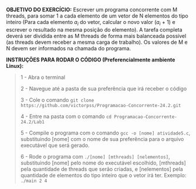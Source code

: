 **OBJETIVO DO EXERCÍCIO:** Escrever um programa concorrente com M threads, para somar 1 a cada elemento de um vetor de N elementos do tipo inteiro (Para cada elemento $a_i$ do vetor, calcular o novo valor ($a_i$ + 1) e escrever o resultado na mesma posição do elemento).
A tarefa completa deverá ser dividida entre as M threads de forma mais balanceada possível (as threads devem receber a mesma carga de trabalho). Os valores de M e N devem ser informados na chamada do programa.


**INSTRUÇÕES PARA RODAR O CÓDIGO (Preferencialmente ambiente Linux):**

>1 - Abra o terminal
>
>2 - Navegue até a pasta de sua preferência que irá receber o código 
>
>3 - Cole o comando ```git clone https://github.com/victorpss/Programacao-Concorrente-24.2.git```
>
>4 - Entre na pasta com o comando ```cd Programacao-Concorrente-24.2/Lab1```
>
>5 - Compile o programa com o comando ```gcc -o [nome] atividade5.c```, substituindo [nome] com o nome de sua preferência para o arquivo executável que será gerado.
>
>6 - Rode o programa com ```./[nome] [mthreads] [nelementos]```, substituindo [nome] pelo nome do executável escolhido, [mthreads] pela quantidade de threads que serão criadas, e [nelementos] pela quantidade de elementos do tipo inteiro que o vetor irá ter. Exemplo: ```./main 2 4```
